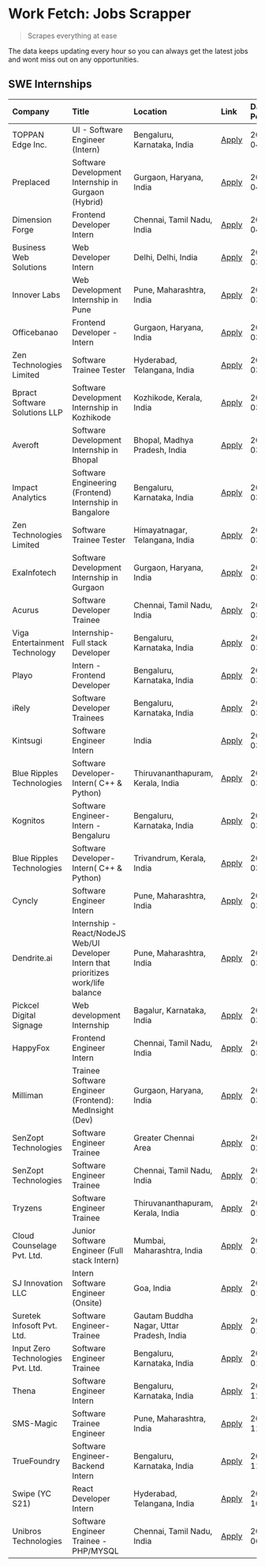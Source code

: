 # Work Fetch: Jobs Scrapper
> Scrapes everything at ease

The data keeps updating every hour so you can always get the latest jobs and wont miss out on any opportunities.

## SWE Internships
<!--START_SECTION:workfetch-->
| Company                           | Title                                                                                | Location                                  | Link                                                                                                                                                                                                                                                                                                | Date Posted   |
|:----------------------------------|:-------------------------------------------------------------------------------------|:------------------------------------------|:----------------------------------------------------------------------------------------------------------------------------------------------------------------------------------------------------------------------------------------------------------------------------------------------------|:--------------|
| TOPPAN Edge Inc.                  | UI - Software Engineer (Intern)                                                      | Bengaluru, Karnataka, India               | [Apply](https://in.linkedin.com/jobs/view/ui-software-engineer-intern-at-toppan-edge-inc-3879345823?position=28&pageNum=0&refId=8vXjm8ioUGB5zcb4%2FWIJPA%3D%3D&trackingId=GD%2BNlnMyiObdx07z1mvgXg%3D%3D&trk=public_jobs_jserp-result_search-card)                                                  | 2024-04-02    |
| Preplaced                         | Software Development Internship in Gurgaon (Hybrid)                                  | Gurgaon, Haryana, India                   | [Apply](https://in.linkedin.com/jobs/view/software-development-internship-in-gurgaon-hybrid-at-preplaced-3880567870?position=33&pageNum=0&refId=8vXjm8ioUGB5zcb4%2FWIJPA%3D%3D&trackingId=TYohhrlCjQZkb0D3V6AAtA%3D%3D&trk=public_jobs_jserp-result_search-card)                                    | 2024-04-01    |
| Dimension Forge                   | Frontend Developer Intern                                                            | Chennai, Tamil Nadu, India                | [Apply](https://in.linkedin.com/jobs/view/frontend-developer-intern-at-dimension-forge-3880035903?position=56&pageNum=0&refId=8vXjm8ioUGB5zcb4%2FWIJPA%3D%3D&trackingId=4oNIZuW6OnScaEO4Zo4JXw%3D%3D&trk=public_jobs_jserp-result_search-card)                                                      | 2024-04-01    |
| Business Web Solutions            | Web Developer Intern                                                                 | Delhi, Delhi, India                       | [Apply](https://in.linkedin.com/jobs/view/web-developer-intern-at-business-web-solutions-3877537626?position=43&pageNum=0&refId=8vXjm8ioUGB5zcb4%2FWIJPA%3D%3D&trackingId=ViNo2wurlov7Dmpbp37Yzg%3D%3D&trk=public_jobs_jserp-result_search-card)                                                    | 2024-03-30    |
| Innover Labs                      | Web Development Internship in Pune                                                   | Pune, Maharashtra, India                  | [Apply](https://in.linkedin.com/jobs/view/web-development-internship-in-pune-at-innover-labs-3875494237?position=10&pageNum=0&refId=8vXjm8ioUGB5zcb4%2FWIJPA%3D%3D&trackingId=8LQx6GT%2Bu2lhEtjJhD%2FHIA%3D%3D&trk=public_jobs_jserp-result_search-card)                                            | 2024-03-28    |
| Officebanao                       | Frontend Developer - Intern                                                          | Gurgaon, Haryana, India                   | [Apply](https://in.linkedin.com/jobs/view/frontend-developer-intern-at-officebanao-3871265915?position=16&pageNum=0&refId=8vXjm8ioUGB5zcb4%2FWIJPA%3D%3D&trackingId=2PokKggv%2FanKRhrqkWzMoQ%3D%3D&trk=public_jobs_jserp-result_search-card)                                                        | 2024-03-28    |
| Zen Technologies Limited          | Software Trainee Tester                                                              | Hyderabad, Telangana, India               | [Apply](https://in.linkedin.com/jobs/view/software-trainee-tester-at-zen-technologies-limited-3872036112?position=13&pageNum=0&refId=8vXjm8ioUGB5zcb4%2FWIJPA%3D%3D&trackingId=oKVvPdAolfXVTtkoUIwmbw%3D%3D&trk=public_jobs_jserp-result_search-card)                                               | 2024-03-27    |
| Bpract Software Solutions LLP     | Software Development Internship in Kozhikode                                         | Kozhikode, Kerala, India                  | [Apply](https://in.linkedin.com/jobs/view/software-development-internship-in-kozhikode-at-bpract-software-solutions-llp-3874054300?position=23&pageNum=0&refId=8vXjm8ioUGB5zcb4%2FWIJPA%3D%3D&trackingId=0rnJTS7t2gJy4g%2F0OwodeA%3D%3D&trk=public_jobs_jserp-result_search-card)                   | 2024-03-27    |
| Averoft                           | Software Development Internship in Bhopal                                            | Bhopal, Madhya Pradesh, India             | [Apply](https://in.linkedin.com/jobs/view/software-development-internship-in-bhopal-at-averoft-3874051550?position=53&pageNum=0&refId=8vXjm8ioUGB5zcb4%2FWIJPA%3D%3D&trackingId=XJUMqb4ryN55XbEesi0lIA%3D%3D&trk=public_jobs_jserp-result_search-card)                                              | 2024-03-27    |
| Impact Analytics                  | Software Engineering (Frontend) Internship in Bangalore                              | Bengaluru, Karnataka, India               | [Apply](https://in.linkedin.com/jobs/view/software-engineering-frontend-internship-in-bangalore-at-impact-analytics-3872535077?position=5&pageNum=0&refId=8vXjm8ioUGB5zcb4%2FWIJPA%3D%3D&trackingId=qBj9MK%2FT1JYy7XCQ2%2BJF0g%3D%3D&trk=public_jobs_jserp-result_search-card)                      | 2024-03-26    |
| Zen Technologies Limited          | Software Trainee Tester                                                              | Himayatnagar, Telangana, India            | [Apply](https://in.linkedin.com/jobs/view/software-trainee-tester-at-zen-technologies-limited-3872100214?position=11&pageNum=0&refId=8vXjm8ioUGB5zcb4%2FWIJPA%3D%3D&trackingId=E8FLyYA14OgwS1enq3VT5w%3D%3D&trk=public_jobs_jserp-result_search-card)                                               | 2024-03-26    |
| ExaInfotech                       | Software Development Internship in Gurgaon                                           | Gurgaon, Haryana, India                   | [Apply](https://in.linkedin.com/jobs/view/software-development-internship-in-gurgaon-at-exainfotech-3872534185?position=19&pageNum=0&refId=8vXjm8ioUGB5zcb4%2FWIJPA%3D%3D&trackingId=RynkbqDC5xel5jnfOrCMtQ%3D%3D&trk=public_jobs_jserp-result_search-card)                                         | 2024-03-26    |
| Acurus                            | Software Developer Trainee                                                           | Chennai, Tamil Nadu, India                | [Apply](https://in.linkedin.com/jobs/view/software-developer-trainee-at-acurus-3871400616?position=26&pageNum=0&refId=8vXjm8ioUGB5zcb4%2FWIJPA%3D%3D&trackingId=4hNjCOpKeoAWIE5NhoVvzg%3D%3D&trk=public_jobs_jserp-result_search-card)                                                              | 2024-03-26    |
| Viga Entertainment Technology     | Internship-Full stack Developer                                                      | Bengaluru, Karnataka, India               | [Apply](https://in.linkedin.com/jobs/view/internship-full-stack-developer-at-viga-entertainment-technology-3870669789?position=38&pageNum=0&refId=8vXjm8ioUGB5zcb4%2FWIJPA%3D%3D&trackingId=9EiBLTDCV3nBT5j06r112A%3D%3D&trk=public_jobs_jserp-result_search-card)                                  | 2024-03-25    |
| Playo                             | Intern - Frontend Developer                                                          | Bengaluru, Karnataka, India               | [Apply](https://in.linkedin.com/jobs/view/intern-frontend-developer-at-playo-3864131172?position=7&pageNum=0&refId=8vXjm8ioUGB5zcb4%2FWIJPA%3D%3D&trackingId=TIJFvXtjEs1VbZTbvpHJQg%3D%3D&trk=public_jobs_jserp-result_search-card)                                                                 | 2024-03-22    |
| iRely                             | Software Developer Trainees                                                          | Bengaluru, Karnataka, India               | [Apply](https://in.linkedin.com/jobs/view/software-developer-trainees-at-irely-3860566039?position=3&pageNum=0&refId=8vXjm8ioUGB5zcb4%2FWIJPA%3D%3D&trackingId=hH3yPpZMBMW1FGtvrO7%2BMg%3D%3D&trk=public_jobs_jserp-result_search-card)                                                             | 2024-03-18    |
| Kintsugi                          | Software Engineer Intern                                                             | India                                     | [Apply](https://in.linkedin.com/jobs/view/software-engineer-intern-at-kintsugi-3857074071?position=40&pageNum=0&refId=8vXjm8ioUGB5zcb4%2FWIJPA%3D%3D&trackingId=Uq7dAI9XnsgCnTRREdJ1sA%3D%3D&trk=public_jobs_jserp-result_search-card)                                                              | 2024-03-16    |
| Blue Ripples Technologies         | Software Developer- Intern( C++ & Python)                                            | Thiruvananthapuram, Kerala, India         | [Apply](https://in.linkedin.com/jobs/view/software-developer-intern-c%2B%2B-python-at-blue-ripples-technologies-3855594494?position=21&pageNum=0&refId=8vXjm8ioUGB5zcb4%2FWIJPA%3D%3D&trackingId=wdmJ46aqeIWzxUuCUT8t6g%3D%3D&trk=public_jobs_jserp-result_search-card)                             | 2024-03-14    |
| Kognitos                          | Software Engineer-Intern -Bengaluru                                                  | Bengaluru, Karnataka, India               | [Apply](https://in.linkedin.com/jobs/view/software-engineer-intern-bengaluru-at-kognitos-3855361239?position=8&pageNum=0&refId=8vXjm8ioUGB5zcb4%2FWIJPA%3D%3D&trackingId=XZTOCWQDV5ity3TVe1mzMQ%3D%3D&trk=public_jobs_jserp-result_search-card)                                                     | 2024-03-13    |
| Blue Ripples Technologies         | Software Developer- Intern( C++  & Python)                                           | Trivandrum, Kerala, India                 | [Apply](https://in.linkedin.com/jobs/view/software-developer-intern-c%2B%2B-python-at-blue-ripples-technologies-3856150730?position=20&pageNum=0&refId=8vXjm8ioUGB5zcb4%2FWIJPA%3D%3D&trackingId=DVtezskEDsAw5IHyZKv8UQ%3D%3D&trk=public_jobs_jserp-result_search-card)                             | 2024-03-13    |
| Cyncly                            | Software Engineer Intern                                                             | Pune, Maharashtra, India                  | [Apply](https://in.linkedin.com/jobs/view/software-engineer-intern-at-cyncly-3853990178?position=22&pageNum=0&refId=8vXjm8ioUGB5zcb4%2FWIJPA%3D%3D&trackingId=Qyq0fgGj2jY%2Fmy2zurh8GQ%3D%3D&trk=public_jobs_jserp-result_search-card)                                                              | 2024-03-13    |
| Dendrite.ai                       | Internship - React/NodeJS Web/UI Developer Intern that prioritizes work/life balance | Pune, Maharashtra, India                  | [Apply](https://in.linkedin.com/jobs/view/internship-react-nodejs-web-ui-developer-intern-that-prioritizes-work-life-balance-at-dendrite-ai-3853583200?position=41&pageNum=0&refId=8vXjm8ioUGB5zcb4%2FWIJPA%3D%3D&trackingId=1ViEGRUr7ovNbBFvc9cBDw%3D%3D&trk=public_jobs_jserp-result_search-card) | 2024-03-12    |
| Pickcel Digital Signage           | Web development Internship                                                           | Bagalur, Karnataka, India                 | [Apply](https://in.linkedin.com/jobs/view/web-development-internship-at-pickcel-digital-signage-3849506118?position=59&pageNum=0&refId=8vXjm8ioUGB5zcb4%2FWIJPA%3D%3D&trackingId=L8lRU5vvynSILZcWcZ6Wvw%3D%3D&trk=public_jobs_jserp-result_search-card)                                             | 2024-03-08    |
| HappyFox                          | Frontend Engineer Intern                                                             | Chennai, Tamil Nadu, India                | [Apply](https://in.linkedin.com/jobs/view/frontend-engineer-intern-at-happyfox-3848357951?position=51&pageNum=0&refId=8vXjm8ioUGB5zcb4%2FWIJPA%3D%3D&trackingId=5WOvZOlRILxjw53RvuCfPA%3D%3D&trk=public_jobs_jserp-result_search-card)                                                              | 2024-03-07    |
| Milliman                          | Trainee Software Engineer (Frontend): MedInsight (Dev)                               | Gurgaon, Haryana, India                   | [Apply](https://in.linkedin.com/jobs/view/trainee-software-engineer-frontend-medinsight-dev-at-milliman-3792874280?position=12&pageNum=0&refId=8vXjm8ioUGB5zcb4%2FWIJPA%3D%3D&trackingId=7LUtFg7yGDX%2FCvNto%2FAamw%3D%3D&trk=public_jobs_jserp-result_search-card)                                 | 2024-03-01    |
| SenZopt Technologies              | Software Engineer Trainee                                                            | Greater Chennai Area                      | [Apply](https://in.linkedin.com/jobs/view/software-engineer-trainee-at-senzopt-technologies-3827688781?position=42&pageNum=0&refId=8vXjm8ioUGB5zcb4%2FWIJPA%3D%3D&trackingId=lSzGHmDXZgbK32ALwy%2Fbyw%3D%3D&trk=public_jobs_jserp-result_search-card)                                               | 2024-02-12    |
| SenZopt Technologies              | Software Engineer Trainee                                                            | Chennai, Tamil Nadu, India                | [Apply](https://in.linkedin.com/jobs/view/software-engineer-trainee-at-senzopt-technologies-3827686880?position=55&pageNum=0&refId=8vXjm8ioUGB5zcb4%2FWIJPA%3D%3D&trackingId=62XyiOY4nNVhQS%2FJ7NDc%2Bw%3D%3D&trk=public_jobs_jserp-result_search-card)                                             | 2024-02-12    |
| Tryzens                           | Software Engineer Trainee                                                            | Thiruvananthapuram, Kerala, India         | [Apply](https://in.linkedin.com/jobs/view/software-engineer-trainee-at-tryzens-3809363491?position=44&pageNum=0&refId=8vXjm8ioUGB5zcb4%2FWIJPA%3D%3D&trackingId=miJ3CGaHOb8isqUPMSqjRg%3D%3D&trk=public_jobs_jserp-result_search-card)                                                              | 2024-01-18    |
| Cloud Counselage Pvt. Ltd.        | Junior Software Engineer (Full stack Intern)                                         | Mumbai, Maharashtra, India                | [Apply](https://in.linkedin.com/jobs/view/junior-software-engineer-full-stack-intern-at-cloud-counselage-pvt-ltd-3803132814?position=34&pageNum=0&refId=8vXjm8ioUGB5zcb4%2FWIJPA%3D%3D&trackingId=L%2Fr%2FIND16EpIhJ4I81FCWA%3D%3D&trk=public_jobs_jserp-result_search-card)                        | 2024-01-11    |
| SJ Innovation LLC                 | Intern Software Engineer (Onsite)                                                    | Goa, India                                | [Apply](https://in.linkedin.com/jobs/view/intern-software-engineer-onsite-at-sj-innovation-llc-3799959011?position=48&pageNum=0&refId=8vXjm8ioUGB5zcb4%2FWIJPA%3D%3D&trackingId=nk%2Be1wJ5KVEgoC%2BWCGhlkQ%3D%3D&trk=public_jobs_jserp-result_search-card)                                          | 2024-01-11    |
| Suretek Infosoft Pvt. Ltd.        | Software Engineer-Trainee                                                            | Gautam Buddha Nagar, Uttar Pradesh, India | [Apply](https://in.linkedin.com/jobs/view/software-engineer-trainee-at-suretek-infosoft-pvt-ltd-3800934643?position=30&pageNum=0&refId=8vXjm8ioUGB5zcb4%2FWIJPA%3D%3D&trackingId=gHroU14bQJJSURvqGRw2vg%3D%3D&trk=public_jobs_jserp-result_search-card)                                             | 2024-01-09    |
| Input Zero Technologies Pvt. Ltd. | Software Engineer Trainee                                                            | Bengaluru, Karnataka, India               | [Apply](https://in.linkedin.com/jobs/view/software-engineer-trainee-at-input-zero-technologies-pvt-ltd-3800927643?position=37&pageNum=0&refId=8vXjm8ioUGB5zcb4%2FWIJPA%3D%3D&trackingId=jVVg7ZiIW7zIEc0M9V1HRw%3D%3D&trk=public_jobs_jserp-result_search-card)                                      | 2024-01-09    |
| Thena                             | Software Engineer Intern                                                             | Bengaluru, Karnataka, India               | [Apply](https://in.linkedin.com/jobs/view/software-engineer-intern-at-thena-3778731751?position=24&pageNum=0&refId=8vXjm8ioUGB5zcb4%2FWIJPA%3D%3D&trackingId=o43B22scMJAY6I95WAyHAw%3D%3D&trk=public_jobs_jserp-result_search-card)                                                                 | 2023-12-05    |
| SMS-Magic                         | Software Trainee Engineer                                                            | Pune, Maharashtra, India                  | [Apply](https://in.linkedin.com/jobs/view/software-trainee-engineer-at-sms-magic-3761409781?position=36&pageNum=0&refId=8vXjm8ioUGB5zcb4%2FWIJPA%3D%3D&trackingId=OkEzE%2FbuiLu6DOOL%2BJ2oFw%3D%3D&trk=public_jobs_jserp-result_search-card)                                                        | 2023-11-16    |
| TrueFoundry                       | Software Engineer-Backend Intern                                                     | Bengaluru, Karnataka, India               | [Apply](https://in.linkedin.com/jobs/view/software-engineer-backend-intern-at-truefoundry-3779508170?position=39&pageNum=0&refId=8vXjm8ioUGB5zcb4%2FWIJPA%3D%3D&trackingId=n7SW3g2yj4KQEr9yXgvkTA%3D%3D&trk=public_jobs_jserp-result_search-card)                                                   | 2023-11-10    |
| Swipe (YC S21)                    | React Developer Intern                                                               | Hyderabad, Telangana, India               | [Apply](https://in.linkedin.com/jobs/view/react-developer-intern-at-swipe-yc-s21-3737600089?position=27&pageNum=0&refId=8vXjm8ioUGB5zcb4%2FWIJPA%3D%3D&trackingId=IwM3BVbrtJhXVlumQzh9ig%3D%3D&trk=public_jobs_jserp-result_search-card)                                                            | 2023-10-13    |
| Unibros Technologies              | Software Engineer Trainee - PHP/MYSQL                                                | Chennai, Tamil Nadu, India                | [Apply](https://in.linkedin.com/jobs/view/software-engineer-trainee-php-mysql-at-unibros-technologies-3656599241?position=45&pageNum=0&refId=8vXjm8ioUGB5zcb4%2FWIJPA%3D%3D&trackingId=vYZEr7NeukkxBXl%2B74vVJQ%3D%3D&trk=public_jobs_jserp-result_search-card)                                     | 2023-06-12    |
<!--END_SECTION:workfetch-->
